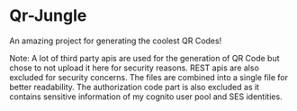 # Qr-Jungle
An amazing project for generating the coolest QR Codes!


Note:
A lot of third party apis are used for the generation of QR Code but chose to not upload it here for security reasons.
REST apis are also excluded for security concerns. The files are combined into a single file for better readability.
The authorization code part is also excluded as it contains sensitive information of my cognito user pool and SES identities.
